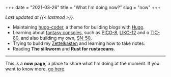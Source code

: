 +++
date = "2021-03-26"
title = "What I'm doing now?"
slug = "now"
+++

_Last updated at {{< lastmod >}}._

- Maintaining [hugo-coder][coder], a theme for building blogs with [Hugo][hugo].
- Learning about [fantasy consoles][fc], such as [PICO-8][pico8], [LIKO-12][liko12] and o [TIC-80][tic80], and also building my own, [SN-50][sn50].
- Trying to build my [Zettelkasten][zettel] and learning how to take notes.
- Reading **The silkworm** and **Rust for rustaceans**.

---

This is a **now page**, a place to share what I'm doing at the moment. If you want to know more, [go here][aboutnow].

[coder]: https://github.com/luizdepra/hugo-coder
[hugo]: https://gohugo.io
[fc]: https://github.com/paladin-t/fantasy
[pico8]: https://www.lexaloffle.com/pico-8.php
[liko12]: https://ramilego4game.itch.io/liko12
[tic80]: https://tic80.com/
[sn50]: https://github.com/TinTeam/SN-50/
[zettel]: https://zettelkasten.de/
[aboutnow]: https://nownownow.com/about
